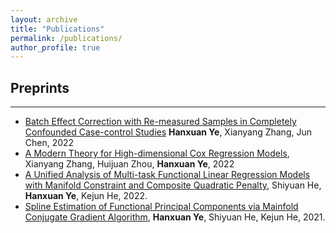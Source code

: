 ```yaml
---
layout: archive
title: "Publications"
permalink: /publications/
author_profile: true
---
```


<!-- {% if author.googlescholar %}
  You can also find my articles on <u><a href="{{author.googlescholar}}">my Google Scholar profile</a>.</u>
{% endif %}

{% include base_path %}

{% for post in site.publications reversed %}
  {% include archive-single.html %}
{% endfor %} I have commented this-->

## Preprints
---
- [Batch Effect Correction with Re-measured Samples in Completely Confounded Case-control Studies]() **Hanxuan Ye**, Xianyang Zhang, Jun Chen, 2022
- [A Modern Theory for High-dimensional Cox Regression Models](https://arxiv.org/pdf/2204.01161.pdf), Xianyang Zhang, Huijuan Zhou, **Hanxuan Ye**, 2022
- [A Unified Analysis of Multi-task Functional Linear Regression Models with Manifold Constraint and Composite Quadratic Penalty](), Shiyuan He, **Hanxuan Ye**, Kejun He, 2022.
- [Spline Estimation of Functional Principal Components via Mainfold Conjugate Gradient Algorithm](), **Hanxuan Ye**, Shiyuan He, Kejun He, 2021.